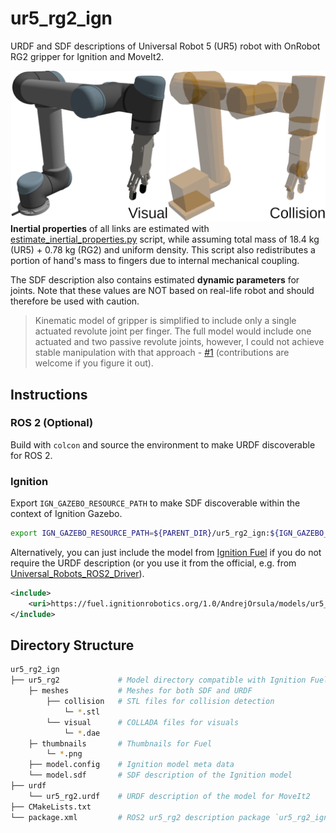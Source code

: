 # ur5_rg2_ign

URDF and SDF descriptions of Universal Robot 5 (UR5) robot with OnRobot RG2 gripper for Ignition and MoveIt2.

![ur5_rg2](ur5_rg2/thumbnails/2.png)
**Inertial properties** of all links are estimated with [estimate_inertial_properties.py](scripts/estimate_inertial_properties.py) script, while assuming total mass of 18.4 kg (UR5) + 0.78 kg (RG2) and uniform density. This script also redistributes a portion of hand's mass to fingers due to internal mechanical coupling.

The SDF description also contains estimated **dynamic parameters** for joints. Note that these values are NOT based on real-life robot and should therefore be used with caution.

> Kinematic model of gripper is simplified to include only a single actuated revolute joint per finger. The full model would include one actuated and two passive revolute joints, however, I could not achieve stable manipulation with that approach - [#1](https://github.com/AndrejOrsula/ur5_rg2_ign/issues/1) (contributions are welcome if you figure it out).

## Instructions

### ROS 2 (Optional)

Build with `colcon` and source the environment to make URDF discoverable for ROS 2.

### Ignition

Export `IGN_GAZEBO_RESOURCE_PATH` to make SDF discoverable within the context of Ignition Gazebo.

```bash
export IGN_GAZEBO_RESOURCE_PATH=${PARENT_DIR}/ur5_rg2_ign:${IGN_GAZEBO_RESOURCE_PATH}
```

Alternatively, you can just include the model from [Ignition Fuel](https://app.ignitionrobotics.org/AndrejOrsula/fuel/models/ur5_rg2) if you do not require the URDF description (or you use it from the official, e.g. from [Universal_Robots_ROS2_Driver](https://github.com/UniversalRobots/Universal_Robots_ROS2_Driver)).

```xml
<include>
    <uri>https://fuel.ignitionrobotics.org/1.0/AndrejOrsula/models/ur5_rg2</uri>
</include>
```

## Directory Structure

```bash
ur5_rg2_ign
├── ur5_rg2             # Model directory compatible with Ignition Fuel
    ├─ meshes           # Meshes for both SDF and URDF
        ├── collision   # STL files for collision detection
            └─ *.stl
        └── visual      # COLLADA files for visuals
            └─ *.dae
    ├─ thumbnails       # Thumbnails for Fuel
        └─ *.png
    ├── model.config    # Ignition model meta data
    └── model.sdf       # SDF description of the Ignition model
├── urdf
    └── ur5_rg2.urdf    # URDF description of the model for MoveIt2
├── CMakeLists.txt
└── package.xml         # ROS2 ur5_rg2 description package `ur5_rg2_ign`
```
